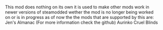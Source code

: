 This mod does nothing on its own it is used to make other mods work in newer versions of steamodded wether the mod is no longer being worked on or is in progress as of now the the mods that are supported by this are:
Jen's Almanac (For more information check the github)
Aurinko
Cruel Blinds